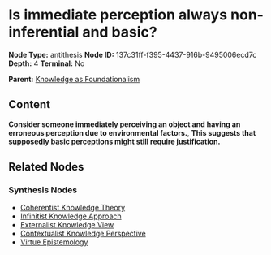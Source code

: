 # Is immediate perception always non-inferential and basic?

**Node Type:** antithesis
**Node ID:** 137c31ff-f395-4437-916b-9495006ecd7c
**Depth:** 4
**Terminal:** No

**Parent:** [Knowledge as Foundationalism](knowledge-as-foundationalism-synthesis-569a8d0a-d9b3-4966-a1b6-d99a03c462a8.md)

## Content

**Consider someone immediately perceiving an object and having an erroneous perception due to environmental factors.**, **This suggests that supposedly basic perceptions might still require justification.**

## Related Nodes

### Synthesis Nodes

- [Coherentist Knowledge Theory](coherentist-knowledge-theory-synthesis-29b285bb-7393-4851-87e1-8ef7386d7211.md)
- [Infinitist Knowledge Approach](infinitist-knowledge-approach-synthesis-76f8f444-9c15-47d4-88b5-22d3f9d72268.md)
- [Externalist Knowledge View](externalist-knowledge-view-synthesis-4c509ede-917b-45cc-b47c-96c0c8f80aef.md)
- [Contextualist Knowledge Perspective](contextualist-knowledge-perspective-synthesis-b3e9d0e9-db27-4e60-b709-08bdf6335a2f.md)
- [Virtue Epistemology](virtue-epistemology-synthesis-f573e042-9f03-4861-97b7-cd7640d4a19d.md)
